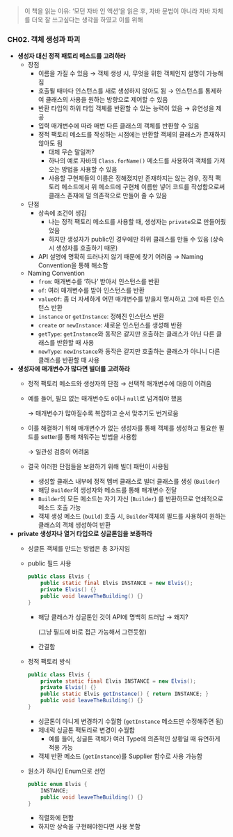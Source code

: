 > 이 책을 읽는 이유: ‘모던 자바 인 액션’을 읽은 후, 자바 문법이 아니라 자바 자체를 더욱 잘 쓰고싶다는 생각을 하였고 이를 위해
> 

### CH02. 객체 생성과 파괴

- **생성자 대신 정적 패토리 메소드를 고려하라**
    - 장점
        - 이름을 가질 수 있음 → 객체 생성 시, 무엇을 위한 객체인지 설명이 가능해짐
        - 호출될 때마다 인스턴스를 새로 생성하지 않아도 됨 → 인스턴스를 통제하여 클래스의 사용을 원하는 방향으로 제어할 수 있음
        - 반환 타입의 하위 타입 객체를 반환할 수 있는 능력이 있음 → 유연성을 제공
        - 입력 매개변수에 따라 매번 다른 클래스의 객체를 반환할 수 있음
        - 정적 팩토리 메소드를 작성하는 시점에는 반환할 객체의 클래스가 존재하지 않아도 됨
            - 대체 무슨 말일까?
            - 하나의 예로 자바의 `Class.forName()` 메소드를 사용하여 객체를 가져오는 방법을 사용할 수 있음
            - 사용할 구현체들의 이름은 정해졌지만 존재하지는 않는 경우, 정적 팩토리 메소드에서 위 메소드에 구현체 이름만 넣어 코드를 작성함으로써 클래스 존재에 덜 의존적으로 만들어 줄 수 있음
    - 단점
        - 상속에 조건이 생김
            - 나는 정적 팩토리 메소드를 사용할 때, 생성자는 `private`으로 만들어줬었음
            - 하지만 생성자가 public인 경우에만 하위 클래스를 만들 수 있음 (상속시 생성자를 호출하기 때문)
        - API 설명에 명확히 드러나지 않기 때문에 찾기 어려움 → Naming Convention을 통해 해소함
    - Naming Convention
        - `from`: 매개변수를 ‘하나’ 받아서 인스턴스를 반환
        - `of`: 여러 매개변수를 받아 인스턴스를 반환
        - `valueOf`: 좀 더 자세하게 어떤 매개변수를 받을지 명시하고 그에 따른 인스턴스 반환
        - `instance` or `getInstance`: 정해진 인스턴스 반환
        - `create` or `newInstance`: 새로운 인스턴스를 생성해 반환
        - `getType`: `getInstance`와 동작은 같지만 호출하는 클래스가 아닌 다른 클래스를 반환할 때 사용
        - `newType`: `newInstance`와 동작은 같지만 호출하는 클래스가 아니니 다른 클래스를 반환할 때 사용
- **생성자에 매개변수가 많다면 빌더를 고려하라**
    - 정적 팩토리 메소드와 생성자의 단점 → 선택적 매개변수에 대응이 어려움
    - 예를 들어, 필요 없는 매개변수도 `0`이나 `null`로 넘겨줘야 했음
        
        → 매개변수가 많아질수록 복잡하고 순서 맞추기도 번거로움
        
    - 이를 해결하기 위해 매개변수가 없는 생성자를 통해 객체를 생성하고 필요한 필드를 setter를 통해 채워주는 방법을 사용함
        
        → 일관성 검증이 어려움
        
    - 결국 이러한 단점들을 보완하기 위해 빌더 패턴이 사용됨
        - 생성할 클래스 내부에 정적 멤버 클래스로 빌더 클래스를 생성 (`Builder`)
        - 해당 `Builder`의 생성자와 메소드를 통해 매개변수 전달
        - `Builder`의 모든 메소드는 자기 자신 (`Builder`) 를 반환하므로 연쇄적으로 메소드 호출 가능
        - 객체 생성 메소드 (`build`) 호출 시, `Builder`객체의 필드를 사용하여 원하는 클래스의 객체 생성하여 반환
- **private 생성자나 열거 타입으로 싱글톤임을 보증하라**
    - 싱글톤 객체를 만드는 방법은 총 3가지임
    - public 필드 사용
        
        ```java
        public class Elvis {
        	public static final Elvis INSTANCE = new Elvis();
        	private Elvis() {}
       		public void leaveTheBuilding() {}
        }
        ```
        
        - 해당 클래스가 싱글톤인 것이 API에 명백히 드러남 → 왜지?
            
            (그냥 필드에 바로 접근 가능해서 그런듯함)
            
        - 간결함
    - 정적 팩토리 방식
        
        ```java
        public class Elvis {
        	private static final Elvis INSTANCE = new Elvis();
        	private Elvis() {}
       		public static Elvis getInstance() { return INSTANCE; }
       		public void leaveTheBuilding() {}
        }
        ```
        
        - 싱글톤이 아니게 변경하기 수월함 (`getInstance` 메소드만 수정해주면 됨)
        - 제네릭 싱글톤 팩토리로 변경이 수월함
            - 예를 들어, 싱글톤 객체가 여러 Type에 의존적인 상황일 때 유연하게 적용 가능
        - 객체 반환 메소드 (`getInstance`)를 Supplier 함수로 사용 가능함
    - 원소가 하나인 Enum으로 선언
        
        ```java
        public enum Elvis {
        	INSTANCE;
        	public void leaveTheBuilding() {}
        }
        ```
        
        - 직렬화에 편함
        - 하지만 상속을 구현해야한다면 사용 못함
